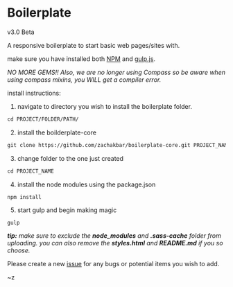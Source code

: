 # Boilerplate

v3.0 Beta

A responsive boilerplate to start basic web pages/sites with.

make sure you have installed both [NPM](https://www.npmjs.com/get-npm) and [gulp.js](https://gulpjs.com/).

_NO MORE GEMS!! Also, we are no longer using Compass so be aware when using compass mixins, you WILL get a compiler error._

install instructions:
1. navigate to directory you wish to install the boilerplate folder.
```html
cd PROJECT/FOLDER/PATH/
```
2. install the boilderplate-core
```html
git clone https://github.com/zachakbar/boilerplate-core.git PROJECT_NAME
```
3. change folder to the one just created
```html
cd PROJECT_NAME
```
4. install the node modules using the package.json
```html
npm install
```
5. start gulp and begin making magic
```
gulp
```

_**tip:** make sure to exclude the **node_modules** and **.sass-cache** folder from uploading. you can also remove the **styles.html** and **README.md** if you so choose._

Please create a new [issue](https://github.com/zachakbar/boilerplate-core/issues) for any bugs or potential items you wish to add.

~z

